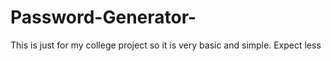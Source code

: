 # Password-Generator-
This is just for my college project so it is very basic and simple. Expect less
